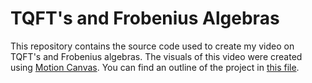 # TQFT's and Frobenius Algebras

This repository contains the source code used to
create my video on TQFT's and Frobenius algebras.
The visuals of this video were created using [Motion Canvas](https://motioncanvas.io/).
You can find an outline of the project in [this file](src/outline.md).
